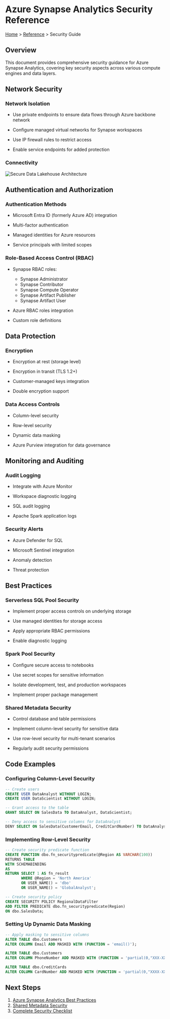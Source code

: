 # Azure Synapse Analytics Security Reference

[Home](/) > [Reference](./README.md) > Security Guide

## Overview

This document provides comprehensive security guidance for Azure Synapse Analytics, covering key security aspects across various compute engines and data layers.

## Network Security

### Network Isolation

- Use private endpoints to ensure data flows through Azure backbone network

- Configure managed virtual networks for Synapse workspaces

- Use IP firewall rules to restrict access

- Enable service endpoints for added protection

### Connectivity

![Secure Data Lakehouse Architecture](https://learn.microsoft.com/en-us/azure/architecture/example-scenario/analytics/media/secure-data-lakehouse-architecture.svg)


## Authentication and Authorization

### Authentication Methods

- Microsoft Entra ID (formerly Azure AD) integration

- Multi-factor authentication

- Managed identities for Azure resources

- Service principals with limited scopes

### Role-Based Access Control (RBAC)

- Synapse RBAC roles:

  - Synapse Administrator
  - Synapse Contributor
  - Synapse Compute Operator
  - Synapse Artifact Publisher
  - Synapse Artifact User

- Azure RBAC roles integration

- Custom role definitions

## Data Protection

### Encryption

- Encryption at rest (storage level)

- Encryption in transit (TLS 1.2+)

- Customer-managed keys integration

- Double encryption support

### Data Access Controls

- Column-level security

- Row-level security

- Dynamic data masking

- Azure Purview integration for data governance

## Monitoring and Auditing

### Audit Logging

- Integrate with Azure Monitor

- Workspace diagnostic logging

- SQL audit logging

- Apache Spark application logs

### Security Alerts

- Azure Defender for SQL

- Microsoft Sentinel integration

- Anomaly detection

- Threat protection

## Best Practices

### Serverless SQL Pool Security

- Implement proper access controls on underlying storage

- Use managed identities for storage access

- Apply appropriate RBAC permissions

- Enable diagnostic logging

### Spark Pool Security

- Configure secure access to notebooks

- Use secret scopes for sensitive information

- Isolate development, test, and production workspaces

- Implement proper package management

### Shared Metadata Security

- Control database and table permissions

- Implement column-level security for sensitive data

- Use row-level security for multi-tenant scenarios

- Regularly audit security permissions

## Code Examples

### Configuring Column-Level Security

```sql
-- Create users
CREATE USER DataAnalyst WITHOUT LOGIN;
CREATE USER DataScientist WITHOUT LOGIN;

-- Grant access to the table
GRANT SELECT ON SalesData TO DataAnalyst, DataScientist;

-- Deny access to sensitive columns for DataAnalyst
DENY SELECT ON SalesData(CustomerEmail, CreditCardNumber) TO DataAnalyst;

```

### Implementing Row-Level Security

```sql
-- Create security predicate function
CREATE FUNCTION dbo.fn_securitypredicate(@Region AS VARCHAR(100))
RETURNS TABLE
WITH SCHEMABINDING
AS
RETURN SELECT 1 AS fn_result 
       WHERE @Region = 'North America' 
       OR USER_NAME() = 'dbo'
       OR USER_NAME() = 'GlobalAnalyst';

-- Create security policy
CREATE SECURITY POLICY RegionalDataFilter
ADD FILTER PREDICATE dbo.fn_securitypredicate(Region) 
ON dbo.SalesData;

```

### Setting Up Dynamic Data Masking

```sql
-- Apply masking to sensitive columns
ALTER TABLE dbo.Customers
ALTER COLUMN Email ADD MASKED WITH (FUNCTION = 'email()');

ALTER TABLE dbo.Customers
ALTER COLUMN PhoneNumber ADD MASKED WITH (FUNCTION = 'partial(0,"XXX-XXX-",4)');

ALTER TABLE dbo.CreditCards
ALTER COLUMN CardNumber ADD MASKED WITH (FUNCTION = 'partial(0,"XXXX-XXXX-XXXX-",4)');

```

## Next Steps

1. [Azure Synapse Analytics Best Practices](../best-practices/README.md)
1. [Shared Metadata Security](../architecture/shared-metadata/README.md)
1. [Complete Security Checklist](./security-checklist.md)
